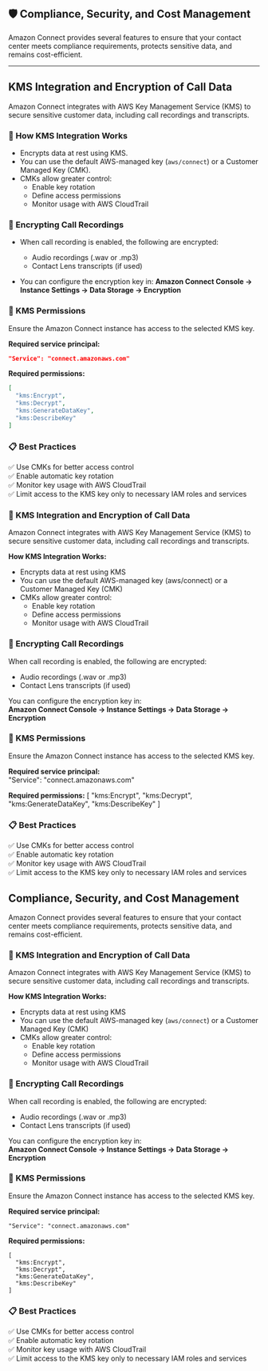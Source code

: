## 🛡️ Compliance, Security, and Cost Management

Amazon Connect provides several features to ensure that your contact center meets compliance requirements, protects sensitive data, and remains cost-efficient.

---
## **KMS Integration and Encryption of Call Data**

Amazon Connect integrates with AWS Key Management Service (KMS) to secure sensitive customer data, including call recordings and transcripts.

### 🔐 How KMS Integration Works
- Encrypts data at rest using KMS.
- You can use the default AWS-managed key (`aws/connect`) or a Customer Managed Key (CMK).
- CMKs allow greater control:
  - Enable key rotation
  - Define access permissions
  - Monitor usage with AWS CloudTrail

### 🔄 Encrypting Call Recordings
- When call recording is enabled, the following are encrypted:
  - Audio recordings (.wav or .mp3)
  - Contact Lens transcripts (if used)

- You can configure the encryption key in:
  **Amazon Connect Console → Instance Settings → Data Storage → Encryption**

### 🔑 KMS Permissions
Ensure the Amazon Connect instance has access to the selected KMS key.

**Required service principal:**
```json
"Service": "connect.amazonaws.com"
```

**Required permissions:**
```json
[
  "kms:Encrypt",
  "kms:Decrypt",
  "kms:GenerateDataKey",
  "kms:DescribeKey"
]
```

### 📋 Best Practices
✅ Use CMKs for better access control  
✅ Enable automatic key rotation  
✅ Monitor key usage with AWS CloudTrail  
✅ Limit access to the KMS key only to necessary IAM roles and services  



### 🔐 KMS Integration and Encryption of Call Data

Amazon Connect integrates with AWS Key Management Service (KMS) to secure sensitive customer data, including call recordings and transcripts.

**How KMS Integration Works:**
- Encrypts data at rest using KMS  
- You can use the default AWS-managed key (aws/connect) or a Customer Managed Key (CMK)  
- CMKs allow greater control:  
  - Enable key rotation  
  - Define access permissions  
  - Monitor usage with AWS CloudTrail

### 🔄 Encrypting Call Recordings

When call recording is enabled, the following are encrypted:
- Audio recordings (.wav or .mp3)  
- Contact Lens transcripts (if used)

You can configure the encryption key in:  
**Amazon Connect Console → Instance Settings → Data Storage → Encryption**

### 🔑 KMS Permissions

Ensure the Amazon Connect instance has access to the selected KMS key.

**Required service principal:**  
"Service": "connect.amazonaws.com"

**Required permissions:**
[
  "kms:Encrypt",
  "kms:Decrypt",
  "kms:GenerateDataKey",
  "kms:DescribeKey"
]

### 📋 Best Practices

✅ Use CMKs for better access control  
✅ Enable automatic key rotation  
✅ Monitor key usage with AWS CloudTrail  
✅ Limit access to the KMS key only to necessary IAM roles and services



## Compliance, Security, and Cost Management

Amazon Connect provides several features to ensure that your contact center meets compliance requirements, protects sensitive data, and remains cost-efficient.

### 🔐 KMS Integration and Encryption of Call Data

Amazon Connect integrates with AWS Key Management Service (KMS) to secure sensitive customer data, including call recordings and transcripts.

**How KMS Integration Works:**
- Encrypts data at rest using KMS  
- You can use the default AWS-managed key (`aws/connect`) or a Customer Managed Key (CMK)  
- CMKs allow greater control:  
  - Enable key rotation  
  - Define access permissions  
  - Monitor usage with AWS CloudTrail

### 🔄 Encrypting Call Recordings

When call recording is enabled, the following are encrypted:  
- Audio recordings (.wav or .mp3)  
- Contact Lens transcripts (if used)

You can configure the encryption key in:  
**Amazon Connect Console → Instance Settings → Data Storage → Encryption**

### 🔑 KMS Permissions

Ensure the Amazon Connect instance has access to the selected KMS key.

**Required service principal:**

    "Service": "connect.amazonaws.com"

**Required permissions:**

    [
      "kms:Encrypt",
      "kms:Decrypt",
      "kms:GenerateDataKey",
      "kms:DescribeKey"
    ]

### 📋 Best Practices

✅ Use CMKs for better access control  
✅ Enable automatic key rotation  
✅ Monitor key usage with AWS CloudTrail  
✅ Limit access to the KMS key only to necessary IAM roles and services


